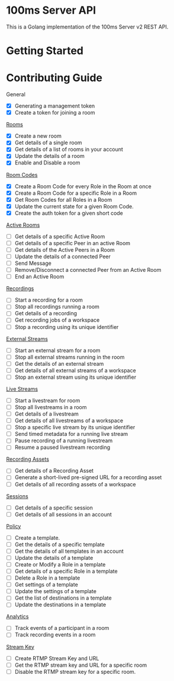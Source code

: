 # 100ms Server API

This is a Golang implementation of the 100ms Server v2 REST API.

# Getting Started

# Contributing Guide

General

- [x] Generating a management token
- [x] Create a token for joining a room

[Rooms](https://www.100ms.live/docs/server-side/v2/api-reference/Rooms/overview)

- [x] Create a new room
- [x] Get details of a single room
- [x] Get details of a list of rooms in your account
- [x] Update the details of a room
- [x] Enable and Disable a room

[Room Codes](https://www.100ms.live/docs/server-side/v2/api-reference/room-codes/room-code-overview)

- [x] Create a Room Code for every Role in the Room at once
- [x] Create a Room Code for a specific Role in a Room
- [x] Get Room Codes for all Roles in a Room
- [x] Update the current state for a given Room Code.
- [x] Create the auth token for a given short code

[Active Rooms](https://www.100ms.live/docs/server-side/v2/api-reference/active-rooms/overview)

- [ ] Get details of a specific Active Room
- [ ] Get details of a specific Peer in an active Room
- [ ] Get details of the Active Peers in a Room
- [ ] Update the details of a connected Peer
- [ ] Send Message
- [ ] Remove/Disconnect a connected Peer from an Active Room
- [ ] End an Active Room

[Recordings](https://www.100ms.live/docs/server-side/v2/api-reference/recordings/overview)

- [ ] Start a recording for a room
- [ ] Stop all recordings running a room
- [ ] Get details of a recording
- [ ] Get recording jobs of a workspace
- [ ] Stop a recording using its unique identifier

[External Streams](https://www.100ms.live/docs/server-side/v2/api-reference/external-streams/overview)

- [ ] Start an external stream for a room
- [ ] Stop all external streams running in the room
- [ ] Get the details of an external stream
- [ ] Get details of all external streams of a workspace
- [ ] Stop an external stream using its unique identifier

[Live Streams](https://www.100ms.live/docs/server-side/v2/api-reference/live-streams/overview)

- [ ] Start a livestream for room
- [ ] Stop all livestreams in a room
- [ ] Get details of a livestream
- [ ] Get details of all livestreams of a workspace
- [ ] Stop a specific live stream by its unique identifier
- [ ] Send timed metadata for a running live stream
- [ ] Pause recording of a running livestream
- [ ] Resume a paused livestream recording

[Recording Assets](https://www.100ms.live/docs/server-side/v2/api-reference/recording-assets/overview)

- [ ] Get details of a Recording Asset
- [ ] Generate a short-lived pre-signed URL for a recording asset
- [ ] Get details of all recording assets of a workspace

[Sessions](https://www.100ms.live/docs/server-side/v2/api-reference/Sessions/object)

- [ ] Get details of a specific session
- [ ] Get details of all sessions in an account

[Policy](https://www.100ms.live/docs/server-side/v2/api-reference/policy/template-object)

- [ ] Create a template.
- [ ] Get the details of a specific template
- [ ] Get the details of all templates in an account
- [ ] Update the details of a template
- [ ] Create or Modify a Role in a template
- [ ] Get details of a specific Role in a template
- [ ] Delete a Role in a template
- [ ] Get settings of a template
- [ ] Update the settings of a template
- [ ] Get the list of destinations in a template
- [ ] Update the destinations in a template

[Analytics](https://www.100ms.live/docs/server-side/v2/api-reference/analytics/overview)

- [ ] Track events of a participant in a room
- [ ] Track recording events in a room

[Stream Key](https://www.100ms.live/docs/server-side/v2/api-reference/stream-key/overview)

- [ ] Create RTMP Stream Key and URL
- [ ] Get the RTMP stream key and URL for a specific room
- [ ] Disable the RTMP stream key for a specific room.
